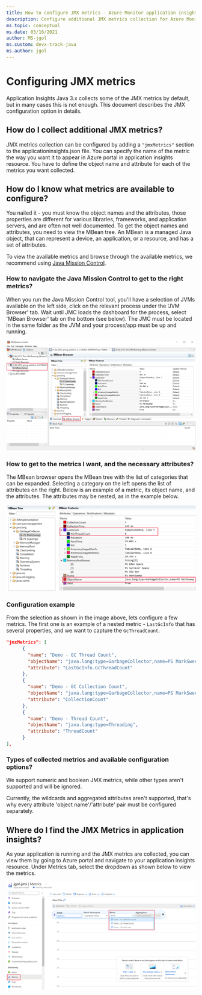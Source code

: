 ```yaml
---
title: How to configure JMX metrics - Azure Monitor application insights for Java
description: Configure additional JMX metrics collection for Azure Monitor application insights Java agent
ms.topic: conceptual
ms.date: 03/16/2021
author: MS-jgol
ms.custom: devx-track-java
ms.author: jgol
---
```


# Configuring JMX metrics

Application Insights Java 3.x collects some of the JMX metrics by default, but in many cases this is not enough. This document describes the JMX configuration option in details.

## How do I collect additional JMX metrics?

JMX metrics collection can be configured by adding a ```"jmxMetrics"``` section to the applicationinsights.json file. You can specify the name of the metric the way you want it to appear in Azure portal in application insights resource. You have to define the object name and attribute for each of the metrics you want collected.

## How do I know what metrics are available to configure?

You nailed it - you must know the object names and the attributes, those properties are different for various libraries, frameworks, and application servers, and are often not well documented. To get the object names and attributes, you need to view the MBean tree. An MBean is a managed Java object, that can represent a device, an application, or a resource, and has a set of attributes. 

To view the available metrics and browse through the available metrics, we recommend using [Java Mission Control](https://www.oracle.com/java/technologies/jdk-mission-control.html).

### How to navigate the Java Mission Control to get to the right metrics?

When you run the Java Mission Control tool, you'll have a selection of JVMs available on the left side, click on the relevant process under the 'JVM Browser' tab. Wait until JMC loads the dashboard for the process, select 'MBean Browser' tab on the bottom (see below). The JMC must be located in the same folder as the JVM and your process/app must be up and running.

![Screenshot of JMC MBean browser](media/java-ipa/jmx/jmc-mbean-browser.png)

### How to get to the metrics I want, and the necessary attributes?

The MBean browser opens the MBean tree with the list of categories that can be expanded. Selecting a category on the left opens the list of attributes on the right. Below is an example of a metric, its object name, and the attributes. The attributes may be nested, as in the example below.

![Screenshot of JMC MBean tree](media/java-ipa/jmx/jmc-metric-sample.png)

### Configuration example

From the selection as shown in the image above, lets configure a few metrics. The first one is an example of a nested metric - `LastGcInfo` that has several properties, and we want to capture the `GcThreadCount`.

```json
"jmxMetrics": [
      {
        "name": "Demo - GC Thread Count",
        "objectName": "java.lang:type=GarbageCollector,name=PS MarkSweep",
        "attribute": "LastGcInfo.GcThreadCount"
      },
      {
        "name": "Demo - GC Collection Count",
        "objectName": "java.lang:type=GarbageCollector,name=PS MarkSweep",
        "attribute": "CollectionCount"
      },
      {
        "name": "Demo - Thread Count",
        "objectName": "java.lang:type=Threading",
        "attribute": "ThreadCount"
      }
],
```

### Types of collected metrics and available configuration options?

We support numeric and boolean JMX metrics, while other types aren't supported and will be ignored. 

Currently, the wildcards and aggregated attributes aren't supported, that's why every attribute 'object name'/'attribute' pair must be configured separately. 


## Where do I find the JMX Metrics in application insights?

As your application is running and the JMX metrics are collected, you can view them by going to Azure portal and navigate to your application insights resource. Under Metrics tab, select the dropdown as shown below to view the metrics.

![Screenshot of metrics in portal](media/java-ipa/jmx/jmx-portal.png)
